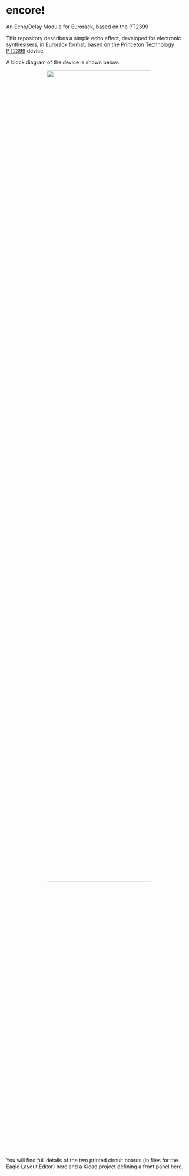 # encore!
An Echo/Delay Module for Eurorack, based on the PT2399

This repository describes a simple echo effect, developed for electronic synthesisers, in Eurorack format, based on the [Princeton Technology](http://www.princeton.com.tw/en-us/products.aspx) [PT2399](http://www.princeton.com.tw/LinkClick.aspx?fileticket=XG0VYKi9QxE%3d&tabid=341&portalid=0&mid=828&language=en-US) device.

A block diagram of the device is shown below:
<p width=100%, align="center">
<img width=75%, src="https://github.com/m0xpd/encore/assets/3152962/83c1f7bf-5f98-423b-ad24-887d6cabe967">
</p>  


You will find full details of the two printed circuit boards (in files for the Eagle Layout Editor) here and a Kicad project defining a front panel here.
